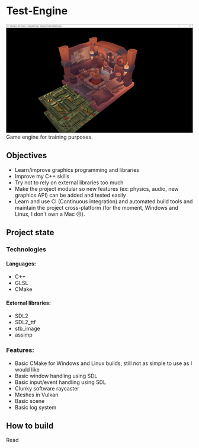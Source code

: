 # Test-Engine
![](Resources/Doc/2meshes.png)
Game engine for training purposes.

## Objectives

* Learn/improve graphics programming and libraries
* Improve my C++ skills
* Try not to rely on external libraries too much
* Make the project modular so new features (ex: physics, audio, new graphics API) can be added and tested easily
* Learn and use CI (Continuous integration) and automated build tools and maintain the project cross-platform (for the moment, Windows and Linux, I don't own a Mac 😥).

## Project state

### Technologies

#### Languages:

* C++ 
* GLSL
* CMake

#### External libraries:

* SDL2
* SDL2_ttf
* stb_image
* assimp

### Features:

* Basic CMake for Windows and Linux builds, still not as simple to use as I would like
* Basic window handling using SDL
* Basic input/event handling using SDL
* Clunky software raycaster
* Meshes in Vulkan
* Basic scene
* Basic log system

## How to build

Read [](#BUILD.md)
